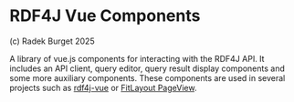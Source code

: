 # RDF4J Vue Components

(c) Radek Burget 2025

A library of vue.js components for interacting with the RDF4J API. It includes an API client,
query editor, query result display components and some more auxiliary components. These components
are used in several projects such as [rdf4j-vue](https://github.com/radkovo/rdf4j-vue)
or [FitLayout PageView](https://github.com/FitLayout/PageView).
